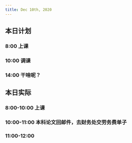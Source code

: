 ```yaml
---
title: Dec 10th, 2020
---
```


## 本日计划
### 8:00 上课
### 10:00 调课
### 14:00 干啥呢？
## 本日实际
### 8:00-10:00 上课
### 10:00-11:00 本科论文回邮件，去财务处交劳务费单子
### 11:00-12:00
### 
